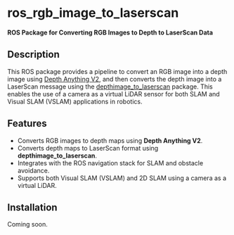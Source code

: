 # ros_rgb_image_to_laserscan

**ROS Package for Converting RGB Images to Depth to LaserScan Data**

## Description
This ROS package provides a pipeline to convert an RGB image into a depth image using [Depth Anything V2](https://github.com/DepthAnything/Depth-Anything-V2), and then converts the depth image into a LaserScan message using the [depthimage_to_laserscan](https://github.com/ros-perception/depthimage_to_laserscan/tree/melodic-devel) package. This enables the use of a camera as a virtual LiDAR sensor for both SLAM and Visual SLAM (VSLAM) applications in robotics.

## Features
- Converts RGB images to depth maps using **Depth Anything V2**.
- Converts depth maps to LaserScan format using **depthimage_to_laserscan**.
- Integrates with the ROS navigation stack for SLAM and obstacle avoidance.
- Supports both Visual SLAM (VSLAM) and 2D SLAM using a camera as a virtual LiDAR.

## Installation

Coming soon.
